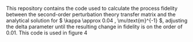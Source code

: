 This repository contains the code used to calculate the process fidelity between the second-order perturbation theory transfer matrix and the analytical solution for $ \kappa \approx 0.04 , \mu\text{m}^{-1} $, adjusting the delta parameter until the resulting change in fidelity is on the order of 0.01. This code is used in figure 4
